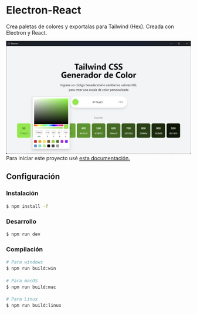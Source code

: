 # Electron-React

Crea paletas de colores y exportalas para Tailwind (Hex). Creada con Electron y React.


![Electron-React](./assets/image.png)
Para iniciar este proyecto usé [esta documentación.](https://electron-vite.org/guide/#scaffolding-your-first-electron-vite-project)



## Configuración

### Instalación

```bash
$ npm install -f
```

### Desarrollo

```bash
$ npm run dev
```

### Compilación

```bash
# Para windows
$ npm run build:win

# Para macOS
$ npm run build:mac

# Para Linux
$ npm run build:linux
```
